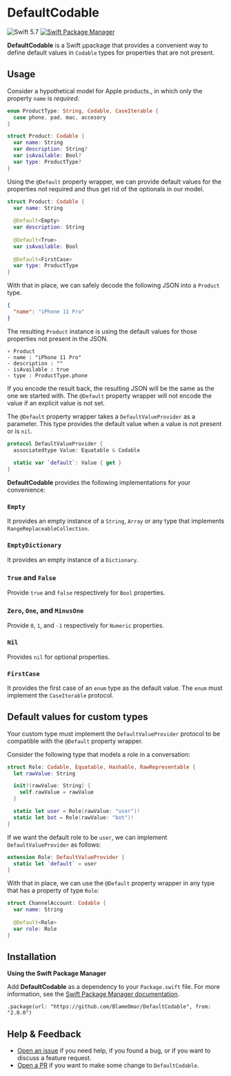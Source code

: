 # DefaultCodable
![Swift 5.7](https://img.shields.io/badge/Swift-5.7-orange.svg)
[![Swift Package Manager](https://img.shields.io/badge/spm-compatible-brightgreen.svg?style=flat)](https://swift.org/package-manager)

**DefaultCodable** is a Swift µpackage that provides a convenient way to define default values in `Codable` types for
properties that are not present.

## Usage
Consider a hypothetical model for Apple products., in which only the property `name` is *required*.

```swift
enum ProductType: String, Codable, CaseIterable {
  case phone, pad, mac, accesory
}

struct Product: Codable {
  var name: String
  var description: String?
  var isAvailable: Bool?
  var type: ProductType?
}
```

Using the `@Default` property wrapper, we can provide default values for the properties not required and thus get rid of
the optionals in our model.

```swift
struct Product: Codable {
  var name: String
  
  @Default<Empty>
  var description: String
  
  @Default<True>
  var isAvailable: Bool
  
  @Default<FirstCase>
  var type: ProductType
}
```

With that in place, we can safely decode the following JSON into a `Product` type.

```json
{
  "name": "iPhone 11 Pro"
}
```

The resulting `Product` instance is using the default values for those properties not present in the JSON.

```
▿ Product
- name : "iPhone 11 Pro"
- description : ""
- isAvailable : true
- type : ProductType.phone
```

If you encode the result back, the resulting JSON will be the same as the one we started with. The `@Default` property
wrapper will not encode the value if an explicit value is not set.

The `@Default` property wrapper takes a `DefaultValueProvider` as a parameter. This type provides the default value when
a value is not present or is `nil`.

```swift
protocol DefaultValueProvider {
  associatedtype Value: Equatable & Codable
  
  static var `default`: Value { get }
}
```

**DefaultCodable** provides the following implementations for your convenience:

### `Empty`
It provides an empty instance of a `String`, `Array` or any type that implements `RangeReplaceableCollection`.

### `EmptyDictionary`
It provides an empty instance of a `Dictionary`.

### `True` and `False`
Provide `true` and `false` respectively for `Bool` properties.

### `Zero`, `One`, and `MinusOne`
Provide `0`, `1`, and `-1` respectively for `Numeric` properties.

### `Nil`
Provides `nil` for optional properties.

### `FirstCase`
It provides the first case of an `enum` type as the default value. The `enum` must implement the `CaseIterable`
protocol.

## Default values for custom types
Your custom type must implement the `DefaultValueProvider` protocol to be compatible with the `@Default` property
wrapper.

Consider the following type that models a role in a conversation:

```swift
struct Role: Codable, Equatable, Hashable, RawRepresentable {
  let rawValue: String

  init?(rawValue: String) {
    self.rawValue = rawValue
  }

  static let user = Role(rawValue: "user")!
  static let bot = Role(rawValue: "bot")!
}
```

If we want the default role to be `user`, we can implement `DefaultValueProvider` as follows:

```swift
extension Role: DefaultValueProvider {
  static let `default` = user
}
```

With that in place, we can use the `@Default` property wrapper in any type that has a property of type `Role`:

```swift
struct ChannelAccount: Codable {
  var name: String
  
  @Default<Role>
  var role: Role
}
```

## Installation
**Using the Swift Package Manager**

Add **DefaultCodable** as a dependency to your `Package.swift` file. For more information, see the
[Swift Package Manager documentation](https://github.com/apple/swift-package-manager/tree/master/Documentation).

```
.package(url: "https://github.com/BlameOmar/DefaultCodable", from: "2.0.0")
```

## Help & Feedback
- [Open an issue](https://github.com/BlameOmar/DefaultCodable/issues/new) if you need help, if you found a bug, or if
  you want to discuss a feature request.
- [Open a PR](https://github.com/BlameOmar/DefaultCodable/pull/new/master) if you want to make some change to
  `DefaultCodable`.
